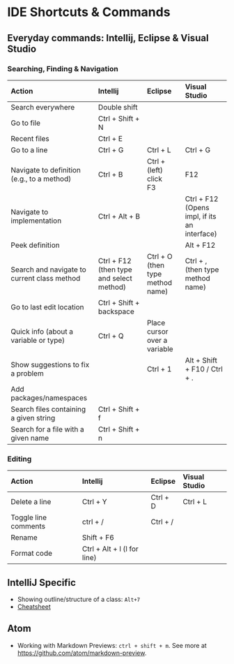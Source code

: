 # IDE Shortcuts & Commands

## Everyday commands: Intellij, Eclipse & Visual Studio

### Searching, Finding & Navigation

| Action | Intellij | Eclipse | Visual Studio |
|:------|:--------|:------|:-------|
|Search everywhere | Double shift |  |  |
|Go to file | Ctrl + Shift + N|  | |
|Recent files |Ctrl + E  |  |  |
|Go to a line | Ctrl + G | Ctrl + L | Ctrl + G |
|Navigate to definition (e.g., to a method)	| Ctrl + B |Ctrl + (left) click <br/> F3| F12 |
|Navigate to implementation | Ctrl + Alt + B |  | Ctrl + F12 (Opens impl, if its an interface) |
|Peek definition |  |  | Alt + F12 |
|Search and navigate to current class method | Ctrl + F12 (then type and select method) | Ctrl + O (then type method name) | Ctrl + , (then type method name)  |
|Go to last edit location | Ctrl + Shift + backspace |  |  |
|Quick info (about a variable or type) | Ctrl + Q | Place cursor over a variable |  |
|Show suggestions to fix a problem| | Ctrl + 1 | Alt + Shift + F10 / Ctrl + . |
|Add packages/namespaces |  | 
|Search files containing a given string| Ctrl + Shift + f |  |  |
|Search for a file with a given name | Ctrl + Shift + n |  |  |
### Editing

| Action | Intellij | Eclipse | Visual Studio |
|:------|:--------|:------|:-------|
|Delete a line | Ctrl + Y | Ctrl + D | Ctrl + L | 
|Toggle line comments | ctrl + / | Ctrl + / |  |
|Rename | Shift + F6 |   |  |
|Format code | Ctrl + Alt + l (l for line) | | |


## IntelliJ Specific
* Showing outline/structure of a class: ``Alt+7``
* [Cheatsheet](https://resources.jetbrains.com/storage/products/intellij-idea/docs/IntelliJIDEA_ReferenceCard.pdf)

## Atom

* Working with Markdown Previews: ``ctrl + shift + m``. See more at https://github.com/atom/markdown-preview.
  
